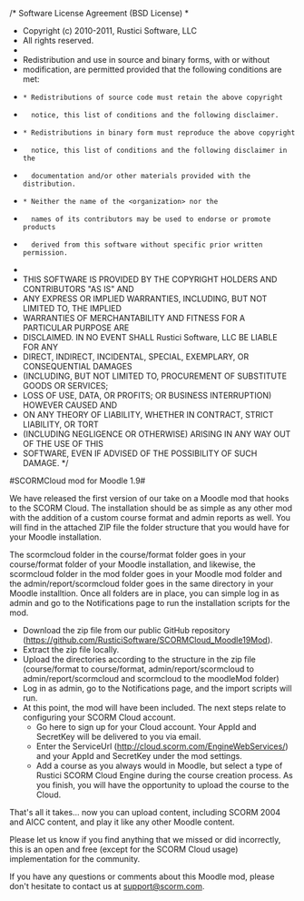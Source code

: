 /* Software License Agreement (BSD License)
 * 
 * Copyright (c) 2010-2011, Rustici Software, LLC
 * All rights reserved.
 * 
 * Redistribution and use in source and binary forms, with or without
 * modification, are permitted provided that the following conditions are met:
 *     * Redistributions of source code must retain the above copyright
 *       notice, this list of conditions and the following disclaimer.
 *     * Redistributions in binary form must reproduce the above copyright
 *       notice, this list of conditions and the following disclaimer in the
 *       documentation and/or other materials provided with the distribution.
 *     * Neither the name of the <organization> nor the
 *       names of its contributors may be used to endorse or promote products
 *       derived from this software without specific prior written permission.
 * 
 * THIS SOFTWARE IS PROVIDED BY THE COPYRIGHT HOLDERS AND CONTRIBUTORS "AS IS" AND
 * ANY EXPRESS OR IMPLIED WARRANTIES, INCLUDING, BUT NOT LIMITED TO, THE IMPLIED
 * WARRANTIES OF MERCHANTABILITY AND FITNESS FOR A PARTICULAR PURPOSE ARE
 * DISCLAIMED. IN NO EVENT SHALL Rustici Software, LLC BE LIABLE FOR ANY
 * DIRECT, INDIRECT, INCIDENTAL, SPECIAL, EXEMPLARY, OR CONSEQUENTIAL DAMAGES
 * (INCLUDING, BUT NOT LIMITED TO, PROCUREMENT OF SUBSTITUTE GOODS OR SERVICES;
 * LOSS OF USE, DATA, OR PROFITS; OR BUSINESS INTERRUPTION) HOWEVER CAUSED AND
 * ON ANY THEORY OF LIABILITY, WHETHER IN CONTRACT, STRICT LIABILITY, OR TORT
 * (INCLUDING NEGLIGENCE OR OTHERWISE) ARISING IN ANY WAY OUT OF THE USE OF THIS
 * SOFTWARE, EVEN IF ADVISED OF THE POSSIBILITY OF SUCH DAMAGE.
 */

#SCORMCloud mod for Moodle 1.9#

We have released the first version of our take on a Moodle mod that hooks to the SCORM Cloud. The installation should be as simple as any other mod with the addition of a custom course format and admin reports as well. You will find in the attached ZIP file the folder structure that you would have for your Moodle installation. 

The scormcloud folder in the course/format folder goes in your course/format folder of your Moodle installation, and likewise, the scormcloud folder in the mod folder goes in your Moodle mod folder and the admin/report/scormcloud folder goes in the same directory in your Moodle installtion. Once all folders are in place, you can simple log in as admin and go to the Notifications page to run the installation scripts for the mod.

 

* Download the zip file from our public GitHub repository (https://github.com/RusticiSoftware/SCORMCloud_Moodle19Mod).
* Extract the zip file locally.
* Upload the directories according to the structure in the zip file (course/format to course/format, admin/report/scormcloud to admin/report/scormcloud and scormcloud to the moodleMod folder)
* Log in as admin, go to the Notifications page, and the import scripts will run.
* At this point, the mod will have been included.  The next steps relate to configuring your SCORM Cloud account.
	* Go here to sign up for your Cloud account.  Your AppId and SecretKey will be delivered to you via email.
	* Enter the ServiceUrl (http://cloud.scorm.com/EngineWebServices/) and your AppId and SecretKey under the mod settings.
	* Add a course as you always would in Moodle, but select a type of  Rustici SCORM Cloud Engine during the course creation process.  As you finish, you will have the opportunity to upload the course to the Cloud.
 

That's all it takes... now you can upload content, including SCORM 2004 and AICC content, and play it like any other Moodle content.

Please let us know if you find anything that we missed or did incorrectly, this is an open and free (except for the SCORM Cloud usage) implementation for the community.


If you have any questions or comments about this Moodle mod, please don't hesitate to contact us at support@scorm.com.